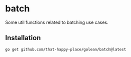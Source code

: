 # batch

Some util functions related to batching use cases.

## Installation

```shell
go get github.com/that-happy-place/golean/batch@latest
```
